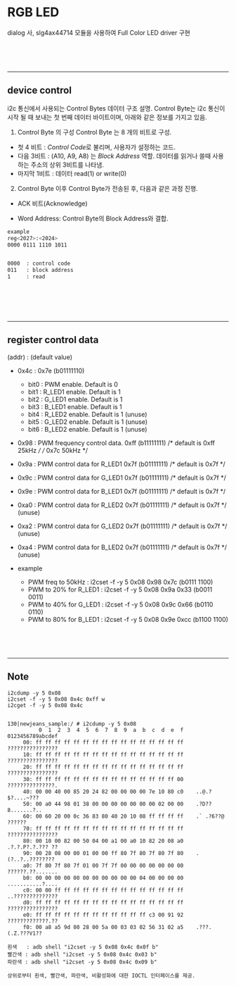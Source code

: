 # RGB LED

dialog 사, slg4ax44714 모듈을 사용하여 Full Color LED driver 구현


<br/>
<br/>
<br/>
<hr>

## device control

 i2c 통신에서 사용되는 Control Bytes 데이터 구조 설명.
 Control Byte는 i2c 통신이 시작 될 때 보내는 첫 번째 데이터 바이트이며, 아래와 같은 정보를 가지고 있음.

 1. Control Byte 의 구성
 Control Byte 는 8 개의 비트로 구성. 
 - 첫 4 비트 : *Control Code*로 불리며, 사용자가 설정하는 코드.
 - 다음 3비트 : (A10, A9, A8) 는  *Block Address* 역할. 
    데이터를 읽거나 쓸때 사용하는 주소의 상위 3비트를 나타냄. 
 - 마지막 1비트 : 데이터 read(1) or write(0)

 2. Control Byte 이후
 Control Byte가 전송된 후, 다음과 같은 과정 진행.
 - ACK 비트(Acknowledge) 
 
 - Word Address: Control Byte의 Block Address와 결합.

```bash
example 
reg<2027>:<2024>
0000 0111 1110 1011


0000  : control code 
011   : block address
1     : read 



```

<br/>
<br/>
<br/>
<hr>

## register control data
 (addr) : (default value)
 - 0x4c : 0x7e (b01111110)
   * bit0 : PWM enable. Default is 0
   * bit1 : R_LED1 enable. Default is 1
   * bit2 : G_LED1 enable. Default is 1
   * bit3 : B_LED1 enable. Default is 1
   * bit4 : R_LED2 enable. Default is 1 (unuse)
   * bit5 : G_LED2 enable. Default is 1 (unuse)
   * bit6 : B_LED2 enable. Default is 1 (unuse)
 - 0x98 : PWM frequency control data.  0xff (b11111111) /* default is 0xff 25kHz */ /* 0x7c 50kHz */
 - 0x9a : PWM control data for R_LED1  0x7f (b01111111) /* default is 0x7f */
 - 0x9c : PWM control data for G_LED1  0x7f (b01111111) /* default is 0x7f */
 - 0x9e : PWM control data for B_LED1  0x7f (b01111111) /* default is 0x7f */
 - 0xa0 : PWM control data for R_LED2  0x7f (b01111111) /* default is 0x7f */ (unuse)
 - 0xa2 : PWM control data for G_LED2  0x7f (b01111111) /* default is 0x7f */ (unuse)
 - 0xa4 : PWM control data for B_LED2  0x7f (b01111111) /* default is 0x7f */ (unuse)


 - example
   * PWM freq to 50kHz     : i2cset -f -y 5 0x08 0x98 0x7c (b0111 1100)
   * PWM to 20% for R_LED1 : i2cset -f -y 5 0x08 0x9a 0x33 (b0011 0011)
   * PWM to 40% for G_LED1 : i2cset -f -y 5 0x08 0x9c 0x66 (b0110 0110)
   * PWM to 80% for B_LED1 : i2cset -f -y 5 0x08 0x9e 0xcc (b1100 1100)
<br/>
<br/>
<br/>
<hr>

## Note

```
i2cdump -y 5 0x08
i2cset -f -y 5 0x08 0x4c 0xff w
i2cget -f -y 5 0x08 0x4c


130|newjeans_sample:/ # i2cdump -y 5 0x08
          0  1  2  3  4  5  6  7  8  9  a  b  c  d  e  f    0123456789abcdef
     00: ff ff ff ff ff ff ff ff ff ff ff ff ff ff ff ff    ????????????????
     10: ff ff ff ff ff ff ff ff ff ff ff ff ff ff ff ff    ????????????????
     20: ff ff ff ff ff ff ff ff ff ff ff ff ff ff ff ff    ????????????????
     30: ff ff ff ff ff ff ff ff ff ff ff ff ff ff ff 00    ???????????????.
     40: 00 00 40 00 85 20 24 82 00 00 00 00 7e 10 80 c0    ..@.? $?....~???
     50: 00 a0 44 98 01 38 00 00 00 00 00 00 00 02 00 00    .?D??8.......?..
     60: 00 60 20 00 0c 36 83 80 40 20 10 08 ff ff ff ff    .` .?6??@ ??????
     70: ff ff ff ff ff ff ff ff ff ff ff ff ff ff ff ff    ????????????????
     80: 00 10 00 82 00 50 04 00 a1 00 a0 10 82 20 08 a0    .?.?.P?.?.??? ??
     90: 00 28 08 00 00 01 00 00 ff 80 7f 80 7f 80 7f 80    .(?..?..????????
     a0: 7f 80 7f 80 7f 01 00 7f 7f 00 00 00 00 00 00 00    ??????.??.......
     b0: 00 00 00 00 00 00 00 00 00 00 00 04 00 00 00 00    ...........?....
     c0: 00 00 ff ff ff ff ff ff ff ff ff ff ff ff ff ff    ..??????????????
     d0: ff ff ff ff ff ff ff ff ff ff ff ff ff ff ff ff    ????????????????
     e0: ff ff ff ff ff ff ff ff ff ff ff ff c3 00 91 92    ?????????????.??
     f0: 00 a8 a5 9d 00 28 00 5a 00 03 03 02 56 31 02 a5    .???.(.Z.???V1??
```


```
흰색   : adb shell "i2cset -y 5 0x08 0x4c 0x0f b"
빨간색 : adb shell "i2cset -y 5 0x08 0x4c 0x03 b"
파란색 : adb shell "i2cset -y 5 0x08 0x4c 0x09 b"

상위로부터 흰색, 빨간색, 파란색, 비활성화에 대한 IOCTL 인터페이스를 제공. 
```
